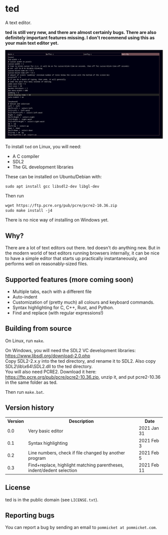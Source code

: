 # ted

A text editor.

**ted is still very new, and there are almost certainly bugs. There are also definitely important features missing. I don't recommend using this as your main text editor yet.**

<img src="ted.png">

To install `ted` on Linux, you will need:

- A C compiler
- SDL2
- The GL development libraries

These can be installed on Ubuntu/Debian with:

```
sudo apt install gcc libsdl2-dev libgl-dev
```

Then run

```
wget https://ftp.pcre.org/pub/pcre/pcre2-10.36.zip
sudo make install -j4
```

There is no nice way of installing on Windows yet.

## Why?

There are a lot of text editors out there. ted doesn't do anything new.
But in the modern world of text editors running browsers internally, it can be nice to have
a simple editor that starts up practically instantaneously, and performs well on reasonably-sized files.

## Supported features (more coming soon)

- Multiple tabs, each with a different file
- Auto-indent
- Customization of (pretty much) all colours and keyboard commands.
- Syntax highlighting for C, C++, Rust, and Python.
- Find and replace (with regular expressions!)

## Building from source

On Linux, run `make`.

On Windows, you will need the SDL2 VC development libraries: https://www.libsdl.org/download-2.0.php  
Copy SDL2-2.x.y into the ted directory, and rename it to SDL2. Also copy SDL2\lib\x64\SDL2.dll
to the ted directory.  
You will also need PCRE2. Download it here: https://ftp.pcre.org/pub/pcre/pcre2-10.36.zip,
unzip it, and put pcre2-10.36 in the same folder as ted.

Then run `make.bat`.

## Version history

<table>
<tr><th>Version</th> <th>Description</th> <th>Date</th></tr>
<tr><td>0.0</td> <td>Very basic editor</td> <td>2021 Jan 31</td></tr>
<tr><td>0.1</td> <td>Syntax highlighting</td> <td>2021 Feb 3</td></tr>
<tr><td>0.2</td> <td>Line numbers, check if file changed by another program</td> <td>2021 Feb 5</td></tr>
<tr><td>0.3</td> <td>Find+replace, highlight matching parentheses, indent/dedent selection</td> <td>2021 Feb 11</td></tr>
</table>

## License

ted is in the public domain (see `LICENSE.txt`).

## Reporting bugs

You can report a bug by sending an email to `pommicket at pommicket.com`.

